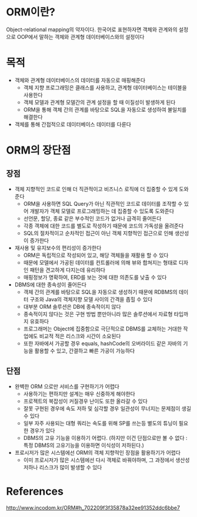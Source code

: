 # ORM이란?
Object-relational mapping의 약자이다. 한국어로 표현하자면 객체와 관계와의 설정으로 OOP에서 말하는 객체와 관계형 데이터베이스와의 설정이다

# 목적
* 객체와 관계형 데이터베이스의 데이터를 자동으로 매핑해준다
    * 객체 지향 프로그래밍은 클래스를 사용하고, 관계형 데이터베이스는 테이블을 사용한다
    * 객체 모델과 관계형 모델간의 관계 설정을 할 때 이질성이 발생하게 된다 
    * ORM을 통해 객체 간의 관계를 바탕으로 SQL을 자동으로 생성하여 불일치를 해결한다
* 객체를 통해 간접적으로 데이터베이스 데이터를 다룬다

# ORM의 장단점

## 장점
* 객체 지향적인 코드로 인해 더 직관적이고 비즈니스 로직에 더 집중할 수 있게 도와준다
    * ORM을 사용하면 SQL Query가 아닌 직관적인 코드로 데이터를 조작할 수 있어 개발자가 객체 모델로 프로그래밍하는 데 집중할 수 있도록 도와준다
    * 선언문, 할당, 종료 같은 부수적인 코드가 없거나 급격히 줄어든다
    * 각종 객체에 대한 코드를 별도로 작성하기 때문에 코드의 가독성을 올려준다
    * SQL의 절차적이고 순차적인 접근이 아닌 객체 지향적인 접근으로 인해 생산성이 증가한다
* 재사용 및 유지보수의 편리성이 증가한다
    * ORM은 독립적으로 작성되어 있고, 해당 객체들을 재활용 할 수 있다
    * 때문에 모델에서 가공된 데이터를 컨트롤러에 의해 뷰와 합쳐지는 형태로 디자인 패턴을 견고하게 다지는데 유리하다
    * 매핑정보가 명확하여, ERD를 보는 것에 대한 의존도를 낮출 수 있다
* DBMS에 대한 종속성이 줄어든다
    * 객체 간의 관계를 바탕으로 SQL을 자동으로 생성하기 때문에 RDBMS의 데이터 구조와 Java의 객체지향 모델 사이의 간격을 좁힐 수 있다
    * 대부분 ORM 솔루션은 DB에 종속적이지 않다
    * 종속적이지 않다는 것은 구현 방법 뿐만아니라 많은 솔루션에서 자료형 타입까지 유효하다 
    * 프로그래머는 Object에 집중함으로  극단적으로 DBMS를 교체하는 거대한 작업에도 비교적 적은 리스크와 시간이 소요된다
    * 또한 자바에서 가공할 경우 equals, hashCode의 오버라이드 같은 자바의 기능을 활용할 수 있고, 간결하고 빠른 가공이 가능하다

## 단점 
* 완벽한 ORM 으로만 서비스를 구현하기가 어렵다
    * 사용하기는 편하지만 설계는 매우 신중하게 해야한다
    * 프로젝트의 복잡성이 커질경우 난이도 또한 올라갈 수 있다
    * 잘못 구현된 경우에 속도 저하 및 심각할 경우 일관성이 무너지는 문제점이 생길 수 있다
    * 일부 자주 사용되는 대형 쿼리는 속도를 위해 SP를 쓰는등 별도의 튜닝이 필요한 경우가 있다
    * DBMS의 고유 기능을 이용하기 어렵다. (하지만 이건 단점으로만 볼 수 없다 : 특정 DBMS의 고유기능을 이용하면 이식성이 저하된다.)
* 프로시저가 많은 시스템에선 ORM의 객체 지향적인 장점을 활용하기가 어렵다 
    * 이미 프로시저가 많은 시스템에선 다시 객체로 바꿔야하며, 그 과정에서 생산성 저하나 리스크가 많이 발생할 수 있다



# References
http://www.incodom.kr/ORM#h_702209f3f35878a32ee91352ddc6bbe7